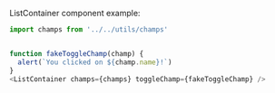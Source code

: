 ListContainer component example:

```js
import champs from '../../utils/champs'


function fakeToggleChamp(champ) {
  alert(`You clicked on ${champ.name}!`)
}
<ListContainer champs={champs} toggleChamp={fakeToggleChamp} />
```